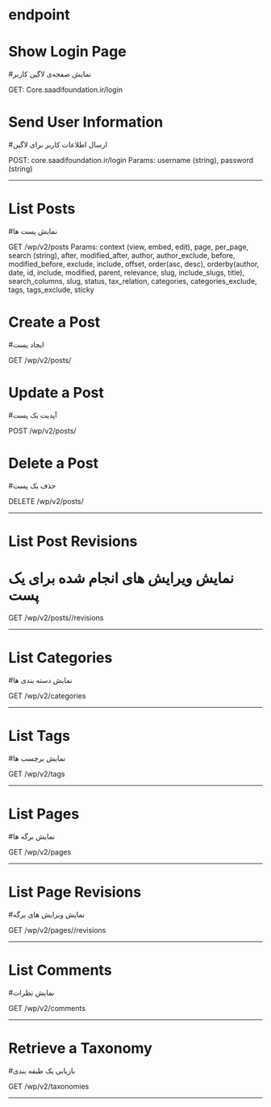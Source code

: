 # endpoint

# Show Login Page
#نمایش صفحه‌ی لاگین کاربر

GET: Core.saadifoundation.ir/login

# Send User Information
#ارسال اطلاعات کاربر برای لاگین

POST: core.saadifoundation.ir/login
Params: username (string), password (string)

--------------------------------------------------

# List Posts
#نمایش پست ها

GET /wp/v2/posts
Params: context (view, embed, edit), page, per_page, search	(string), after, modified_after, author, author_exclude, before, modified_before, exclude, include, offset, order(asc, desc), orderby(author, date, id, include, modified, parent, relevance, slug, include_slugs, title), search_columns, slug, status, tax_relation, categories, categories_exclude, tags, tags_exclude, sticky

# Create a Post
#ایجاد پست

GET /wp/v2/posts/<id>

# Update a Post
  #آپدیت یک پست
  
  POST /wp/v2/posts/<id>
  
 # Delete a Post
  #حذف یک پست
  
  DELETE /wp/v2/posts/<id>
  
  ------------------------------------------------
  
# List Post Revisions
  # نمایش ویرایش های انجام شده برای یک پست
  
 GET /wp/v2/posts/<parent>/revisions
  
  -----------------------------------------------
  
  # List Categories
  #نمایش دسته بندی ها
  
  GET /wp/v2/categories
  
  -----------------------------------------------
  
  # List Tags
  #نمایش برچسب ها
  
  GET /wp/v2/tags
  
  ------------------------------------------------
  
  # List Pages
  #نمایش برگه ها
  
  
  
  GET /wp/v2/pages
  
  -------------------------------------------------
  
  # List Page Revisions
  #نمایش ویرایش های برگه 
  
  GET /wp/v2/pages/<parent>/revisions
  
  -------------------------------------------------
  
  # List Comments
  #نمایش نظرات
  
  GET /wp/v2/comments
  
  ------------------------------------------------
  
 # Retrieve a Taxonomy
  #بازیابی یک طبقه بندی
  
  GET /wp/v2/taxonomies
  
  ------------------------------------------------
  
  
 
